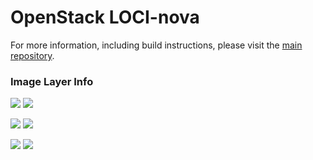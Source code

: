 # OpenStack LOCI-nova

For more information, including build instructions, please visit the [main repository](https://github.com/openstack/loci).

### Image Layer Info
[![](https://images.microbadger.com/badges/version/openstackloci/nova:debian.svg)](https://microbadger.com/images/openstackloci/nova:latest "openstackloci/nova:latest") [![](https://images.microbadger.com/badges/image/openstackloci/nova:latest.svg)](https://microbadger.com/images/openstackloci/nova:latest "openstackloci/nova:latest")

[![](https://images.microbadger.com/badges/version/openstackloci/nova:ubuntu.svg)](https://microbadger.com/images/openstackloci/nova:ubuntu "openstackloci/nova:ubuntu") [![](https://images.microbadger.com/badges/image/openstackloci/nova:ubuntu.svg)](https://microbadger.com/images/openstackloci/nova:ubuntu "openstackloci/nova:ubuntu")

[![](https://images.microbadger.com/badges/version/openstackloci/nova:centos.svg)](https://microbadger.com/images/openstackloci/nova:centos "openstackloci/nova:centos") [![](https://images.microbadger.com/badges/image/openstackloci/nova:centos.svg)](https://microbadger.com/images/openstackloci/nova:centos "openstackloci/nova:centos")
